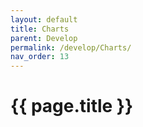 ```yaml
---
layout: default
title: Charts
parent: Develop
permalink: /develop/Charts/
nav_order: 13
---
```


# {{ page.title }}